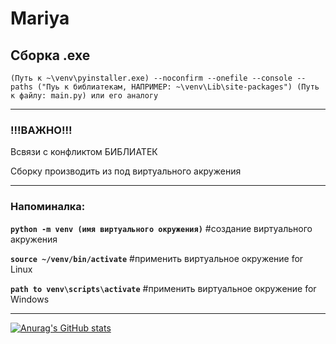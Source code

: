 # Mariya

## Сборка .exe

`(Путь к ~\venv\pyinstaller.exe) --noconfirm --onefile --console --paths ("Пуь к библиатекам, НАПРИМЕР: ~\venv\Lib\site-packages") (Путь к файлу: main.py) или его аналогу`
____

### !!!ВАЖНО!!!
Всвязи с конфликтом БИБЛИАТЕК 

Сборку производить из под виртуального акружения
____

### Напоминалка: 
**`python -m venv (имя виртуального окружения)`**   #создание виртуального акружения

**`source ~/venv/bin/activate`**                    #применить виртуальное окружение for Linux

**`path to venv\scripts\activate`**                 #применить виртуальное окружение for Windows
____

[![Anurag's GitHub stats](https://github-readme-stats.vercel.app/api?username=DELAGREEN&show_icons=true&theme=dark)](https://github.com/anuraghazra/github-readme-stats)
